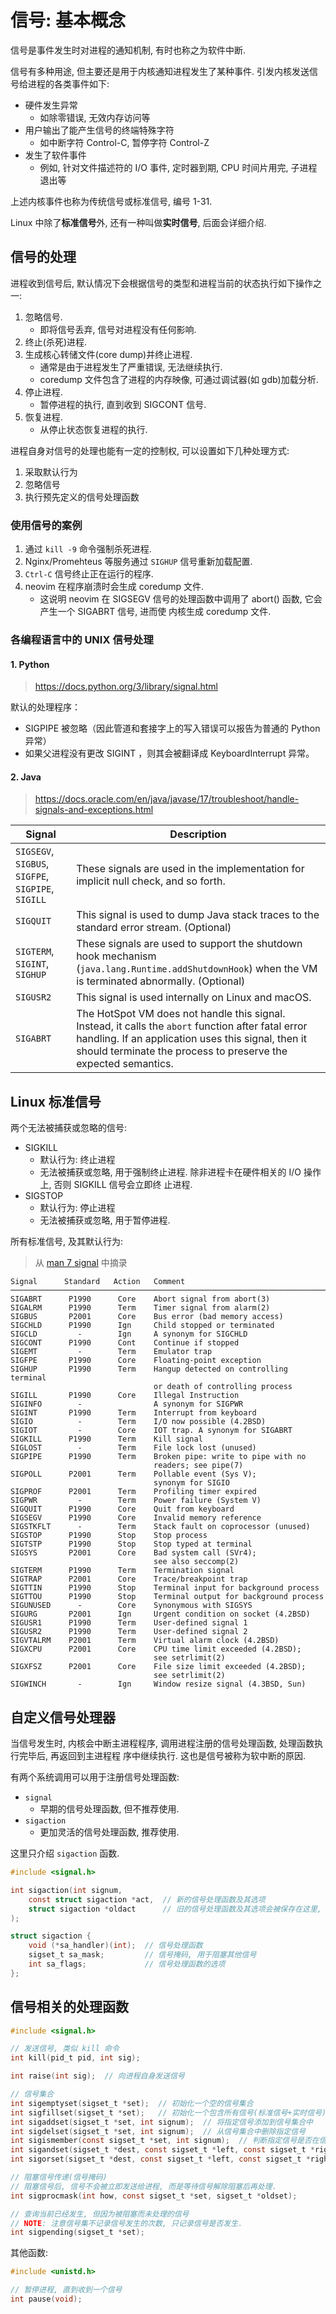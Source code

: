 # 信号: 基本概念

信号是事件发生时对进程的通知机制, 有时也称之为软件中断.

信号有多种用途, 但主要还是用于内核通知进程发生了某种事件. 引发内核发送信号给进程的各类事件如下:

- 硬件发生异常
  - 如除零错误, 无效内存访问等
- 用户输出了能产生信号的终端特殊字符
  - 如中断字符 Control-C, 暂停字符 Control-Z
- 发生了软件事件
  - 例如, 针对文件描述符的 I/O 事件, 定时器到期, CPU 时间片用完, 子进程退出等

上述内核事件也称为传统信号或标准信号, 编号 1-31.

Linux 中除了**标准信号**外, 还有一种叫做**实时信号**, 后面会详细介绍.

## 信号的处理

进程收到信号后, 默认情况下会根据信号的类型和进程当前的状态执行如下操作之一:

1. 忽略信号.
   - 即将信号丢弃, 信号对进程没有任何影响.
2. 终止(杀死)进程.
3. 生成核心转储文件(core dump)并终止进程.
   - 通常是由于进程发生了严重错误, 无法继续执行.
   - coredump 文件包含了进程的内存映像, 可通过调试器(如 gdb)加载分析.
4. 停止进程.
   - 暂停进程的执行, 直到收到 SIGCONT 信号.
5. 恢复进程.
   - 从停止状态恢复进程的执行.

进程自身对信号的处理也能有一定的控制权, 可以设置如下几种处理方式:

1. 采取默认行为
2. 忽略信号
3. 执行预先定义的信号处理函数

### 使用信号的案例

1. 通过 `kill -9` 命令强制杀死进程.
2. Nginx/Promehteus 等服务通过 `SIGHUP` 信号重新加载配置.
3. `Ctrl-C` 信号终止正在运行的程序.
4. neovim 在程序崩溃时会生成 coredump 文件.
   - 这说明 neovim 在 SIGSEGV 信号的处理函数中调用了 abort() 函数, 它会产生一个 SIGABRT 信号, 进而使
     内核生成 coredump 文件.

### 各编程语言中的 UNIX 信号处理

#### 1. Python

> https://docs.python.org/3/library/signal.html

默认的处理程序：

- SIGPIPE 被忽略（因此管道和套接字上的写入错误可以报告为普通的 Python 异常）
- 如果父进程没有更改 SIGINT ，则其会被翻译成 KeyboardInterrupt 异常。

#### 2. Java

> https://docs.oracle.com/en/java/javase/17/troubleshoot/handle-signals-and-exceptions.html

| Signal                                             | Description                                                                                                                                                                                                                 |
| -------------------------------------------------- | --------------------------------------------------------------------------------------------------------------------------------------------------------------------------------------------------------------------------- |
| `SIGSEGV`, `SIGBUS`, `SIGFPE`, `SIGPIPE`, `SIGILL` | These signals are used in the implementation for implicit null check, and so forth.                                                                                                                                         |
| `SIGQUIT`                                          | This signal is used to dump Java stack traces to the standard error stream. (Optional)                                                                                                                                      |
| `SIGTERM`, `SIGINT`, `SIGHUP`                      | These signals are used to support the shutdown hook mechanism (`java.lang.Runtime.addShutdownHook`) when the VM is terminated abnormally. (Optional)                                                                        |
| `SIGUSR2`                                          | This signal is used internally on Linux and macOS.                                                                                                                                                                          |
| `SIGABRT`                                          | The HotSpot VM does not handle this signal. Instead, it calls the `abort` function after fatal error handling. If an application uses this signal, then it should terminate the process to preserve the expected semantics. |

## Linux 标准信号

两个无法被捕获或忽略的信号:

- SIGKILL
  - 默认行为: 终止进程
  - 无法被捕获或忽略, 用于强制终止进程. 除非进程卡在硬件相关的 I/O 操作上, 否则 SIGKILL 信号会立即终
    止进程.
- SIGSTOP
  - 默认行为: 停止进程
  - 无法被捕获或忽略, 用于暂停进程.


所有标准信号, 及其默认行为:

> 从 [man 7 signal][man 7 signal] 中摘录

```
Signal      Standard   Action   Comment
────────────────────────────────────────────────────────────────────────
SIGABRT      P1990      Core    Abort signal from abort(3)
SIGALRM      P1990      Term    Timer signal from alarm(2)
SIGBUS       P2001      Core    Bus error (bad memory access)
SIGCHLD      P1990      Ign     Child stopped or terminated
SIGCLD         -        Ign     A synonym for SIGCHLD
SIGCONT      P1990      Cont    Continue if stopped
SIGEMT         -        Term    Emulator trap
SIGFPE       P1990      Core    Floating-point exception
SIGHUP       P1990      Term    Hangup detected on controlling terminal
                                or death of controlling process
SIGILL       P1990      Core    Illegal Instruction
SIGINFO        -                A synonym for SIGPWR
SIGINT       P1990      Term    Interrupt from keyboard
SIGIO          -        Term    I/O now possible (4.2BSD)
SIGIOT         -        Core    IOT trap. A synonym for SIGABRT
SIGKILL      P1990      Term    Kill signal
SIGLOST        -        Term    File lock lost (unused)
SIGPIPE      P1990      Term    Broken pipe: write to pipe with no
                                readers; see pipe(7)
SIGPOLL      P2001      Term    Pollable event (Sys V);
                                synonym for SIGIO
SIGPROF      P2001      Term    Profiling timer expired
SIGPWR         -        Term    Power failure (System V)
SIGQUIT      P1990      Core    Quit from keyboard
SIGSEGV      P1990      Core    Invalid memory reference
SIGSTKFLT      -        Term    Stack fault on coprocessor (unused)
SIGSTOP      P1990      Stop    Stop process
SIGTSTP      P1990      Stop    Stop typed at terminal
SIGSYS       P2001      Core    Bad system call (SVr4);
                                see also seccomp(2)
SIGTERM      P1990      Term    Termination signal
SIGTRAP      P2001      Core    Trace/breakpoint trap
SIGTTIN      P1990      Stop    Terminal input for background process
SIGTTOU      P1990      Stop    Terminal output for background process
SIGUNUSED      -        Core    Synonymous with SIGSYS
SIGURG       P2001      Ign     Urgent condition on socket (4.2BSD)
SIGUSR1      P1990      Term    User-defined signal 1
SIGUSR2      P1990      Term    User-defined signal 2
SIGVTALRM    P2001      Term    Virtual alarm clock (4.2BSD)
SIGXCPU      P2001      Core    CPU time limit exceeded (4.2BSD);
                                see setrlimit(2)
SIGXFSZ      P2001      Core    File size limit exceeded (4.2BSD);
                                see setrlimit(2)
SIGWINCH       -        Ign     Window resize signal (4.3BSD, Sun)
```


## 自定义信号处理器

当信号发生时, 内核会中断主进程程序, 调用进程注册的信号处理函数, 处理函数执行完毕后, 再返回到主进程程
序中继续执行. 这也是信号被称为软中断的原因.

有两个系统调用可以用于注册信号处理函数:

- `signal`
  - 早期的信号处理函数, 但不推荐使用.
- `sigaction`
  - 更加灵活的信号处理函数, 推荐使用.

这里只介绍 `sigaction` 函数.

```c
#include <signal.h>

int sigaction(int signum,
    const struct sigaction *act,  // 新的信号处理函数及其选项
    struct sigaction *oldact      // 旧的信号处理函数及其选项会被保存在这里, 如果不关心, 可传入 NULL
);

struct sigaction {
    void (*sa_handler)(int);  // 信号处理函数
    sigset_t sa_mask;         // 信号掩码, 用于阻塞其他信号
    int sa_flags;             // 信号处理函数的选项
};
```

## 信号相关的处理函数

```c
#include <signal.h>

// 发送信号, 类似 kill 命令
int kill(pid_t pid, int sig);

int raise(int sig);  // 向进程自身发送信号

// 信号集合
int sigemptyset(sigset_t *set);  // 初始化一个空的信号集合
int sigfillset(sigset_t *set);   // 初始化一个包含所有信号(标准信号+实时信号)的信号集合
int sigaddset(sigset_t *set, int signum);  // 将指定信号添加到信号集合中
int sigdelset(sigset_t *set, int signum);  // 从信号集合中删除指定信号
int sigismember(const sigset_t *set, int signum);  // 判断指定信号是否在信号集合中
int sigandset(sigset_t *dest, const sigset_t *left, const sigset_t *right);  // 将两个信号集合进行与操作
int sigorset(sigset_t *dest, const sigset_t *left, const sigset_t *right);   // 将两个信号集合进行或操作

// 阻塞信号传递(信号掩码)
// 阻塞信号后, 信号不会被立即发送给进程, 而是等待信号解除阻塞后再处理.
int sigprocmask(int how, const sigset_t *set, sigset_t *oldset);

// 查询当前已经发生, 但因为被阻塞而未处理的信号
// NOTE: 注意信号集不记录信号发生的次数, 只记录信号是否发生.
int sigpending(sigset_t *set);
```

其他函数:

```c
#include <unistd.h>

// 暂停进程, 直到收到一个信号
int pause(void);
```


[man 7 signal]: https://man7.org/linux/man-pages/man7/signal.7.html
